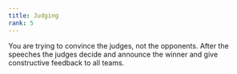 ```yaml
---
title: Judging
rank: 5
---
```


You are trying to convince the judges, not the opponents. After the speeches the judges decide and announce the winner and give constructive feedback to all teams.
